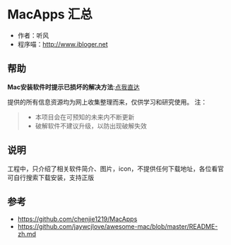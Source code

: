 # MacApps 汇总

- 作者：听风
- 程序喵：http://www.ibloger.net

## 帮助

**Mac安装软件时提示已损坏的解决方法**:[点我直达](Help.md)

提供的所有信息资源均为网上收集整理而来，仅供学习和研究使用。
注：
> - 本项目会在可预知的未来内不断更新
> - 破解软件不建议升级，以防出现破解失效


## 说明
工程中，只介绍了相关软件简介、图片，icon，不提供任何下载地址，各位看官可自行搜索下载安装，支持正版

## 参考
- https://github.com/chenjie1219/MacApps
- https://github.com/jaywcjlove/awesome-mac/blob/master/README-zh.md
